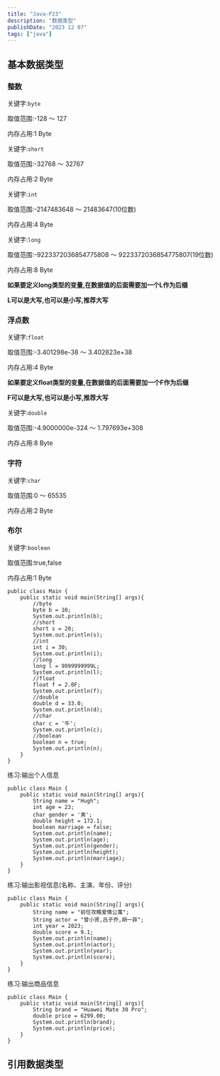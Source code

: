 ```yaml
---
title: "Java-P23"
description: "数据类型"
publishDate: "2023 12 07"
tags: ["java"]
---
```


## 基本数据类型

### 整数

关键字:`byte`

取值范围:-128 ～ 127 

内存占用:1 Byte
    
关键字:`short` 

取值范围:-32768 ～ 32767 

内存占用:2 Byte
    
关键字:`int` 

取值范围:-2147483648 ～ 21483647(10位数) 

内存占用:4 Byte
    
关键字:`long` 

取值范围:-9223372036854775808 ～ 9223372036854775807(19位数) 

内存占用:8 Byte

**如果要定义long类型的变量,在数据值的后面需要加一个L作为后缀**

**L可以是大写,也可以是小写,推荐大写**
    
### 浮点数

关键字:`float` 

取值范围:-3.401298e-38 ～ 3.402823e+38 

内存占用:4 Byte

**如果要定义float类型的变量,在数据值的后面需要加一个F作为后缀**

**F可以是大写,也可以是小写,推荐大写**

关键字:`double` 

取值范围:-4.9000000e-324 ～ 1.797693e+308 

内存占用:8 Byte    
    
### 字符

关键字:`char` 

取值范围:0 ～ 65535 

内存占用:2 Byte
  
### 布尔

关键字:`boolean` 

取值范围:true,false 

内存占用:1 Byte

```
public class Main {
    public static void main(String[] args){
        //byte
        byte b = 10;
        System.out.println(b);
        //short
        short s = 20;
        System.out.println(s);
        //int
        int i = 30;
        System.out.println(i);
        //long
        long l = 9999999999L;
        System.out.println(l);
        //float
        float f = 2.0F;
        System.out.println(f);
        //double
        double d = 33.0;
        System.out.println(d);
        //char
        char c = '牛';
        System.out.println(c);
        //boolean
        boolean n = true;
        System.out.println(n);
    }
}
```

练习:输出个人信息

```
public class Main {
    public static void main(String[] args){
        String name = "Hugh";
        int age = 23;
        char gender = '男';
        double height = 172.1;
        boolean marriage = false;
        System.out.println(name);
        System.out.println(age);
        System.out.println(gender);
        System.out.println(height);
        System.out.println(marriage);
    }
}
```

练习:输出影视信息(名称、主演、年份、评分)

```
public class Main {
    public static void main(String[] args){
        String name = "前任攻略爱情公寓";
        String actor = "曾小贤,吕子乔,胡一菲";
        int year = 2023;
        double score = 9.1;
        System.out.println(name);
        System.out.println(actor);
        System.out.println(year);
        System.out.println(score);
    }
}
```

练习:输出商品信息

```
public class Main {
    public static void main(String[] args){
        String brand = "Huawei Mate 30 Pro";
        double price = 6299.00;
        System.out.println(brand);
        System.out.println(price);
    }
}
```

## 引用数据类型